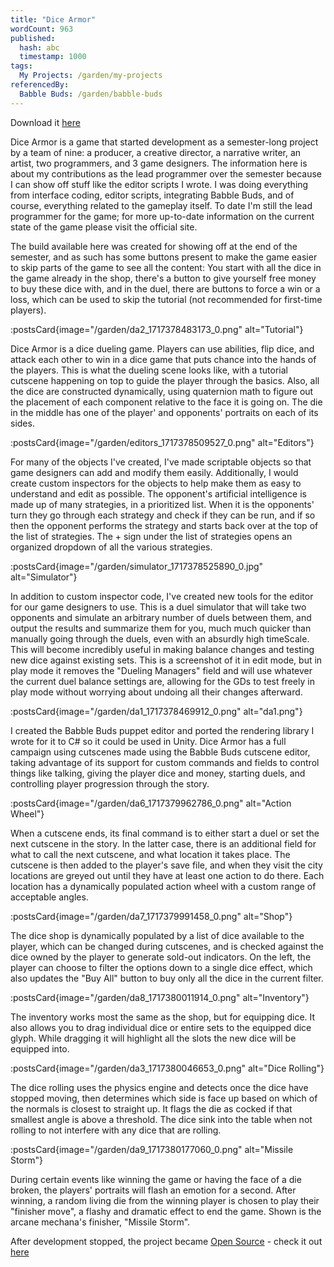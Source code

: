 ```yaml
---
title: "Dice Armor"
wordCount: 963
published:
  hash: abc
  timestamp: 1000
tags:
  My Projects: /garden/my-projects
referencedBy:
  Babble Buds: /garden/babble-buds
---
```


Download it [here](https://drive.google.com/open?id=18rwqEIdMChdGtB-9LdI4wiqeM5C5ViOL)

Dice Armor is a game that started development as a semester-long project by a team of nine: a producer, a creative director, a narrative writer, an artist, two programmers, and 3 game designers. The information here is about my contributions as the lead programmer over the semester because I can show off stuff like the editor scripts I wrote. I was doing everything from interface coding, editor scripts, integrating Babble Buds, and of course, everything related to the gameplay itself. To date I'm still the lead programmer for the game; for more up-to-date information on the current state of the game please visit the official site.

The build available here was created for showing off at the end of the semester, and as such has some buttons present to make the game easier to skip parts of the game to see all the content: You start with all the dice in the game already in the shop, there's a button to give yourself free money to buy these dice with, and in the duel, there are buttons to force a win or a loss, which can be used to skip the tutorial (not recommended for first-time players).

:postsCard{image="/garden/da2_1717378483173_0.png" alt="Tutorial"}

Dice Armor is a dice dueling game. Players can use abilities, flip dice, and attack each other to win in a dice game that puts chance into the hands of the players. This is what the dueling scene looks like, with a tutorial cutscene happening on top to guide the player through the basics. Also, all the dice are constructed dynamically, using quaternion math to figure out the placement of each component relative to the face it is going on. The die in the middle has one of the player' and opponents' portraits on each of its sides.

:postsCard{image="/garden/editors_1717378509527_0.png" alt="Editors"}

For many of the objects I've created, I've made scriptable objects so that game designers can add and modify them easily. Additionally, I would create custom inspectors for the objects to help make them as easy to understand and edit as possible. The opponent's artificial intelligence is made up of many strategies, in a prioritized list. When it is the opponents' turn they go through each strategy and check if they can be run, and if so then the opponent performs the strategy and starts back over at the top of the list of strategies. The + sign under the list of strategies opens an organized dropdown of all the various strategies.

:postsCard{image="/garden/simulator_1717378525890_0.jpg" alt="Simulator"}

In addition to custom inspector code, I've created new tools for the editor for our game designers to use. This is a duel simulator that will take two opponents and simulate an arbitrary number of duels between them, and output the results and summarize them for you, much much quicker than manually going through the duels, even with an absurdly high timeScale. This will become incredibly useful in making balance changes and testing new dice against existing sets. This is a screenshot of it in edit mode, but in play mode it removes the "Dueling Managers" field and will use whatever the current duel balance settings are, allowing for the GDs to test freely in play mode without worrying about undoing all their changes afterward.

:postsCard{image="/garden/da1_1717378469912_0.png" alt="da1.png"}

I created the Babble Buds puppet editor and ported the rendering library I wrote for it to C# so it could be used in Unity. Dice Armor has a full campaign using cutscenes made using the Babble Buds cutscene editor, taking advantage of its support for custom commands and fields to control things like talking, giving the player dice and money, starting duels, and controlling player progression through the story.

:postsCard{image="/garden/da6_1717379962786_0.png" alt="Action Wheel"}

When a cutscene ends, its final command is to either start a duel or set the next cutscene in the story. In the latter case, there is an additional field for what to call the next cutscene, and what location it takes place. The cutscene is then added to the player's save file, and when they visit the city locations are greyed out until they have at least one action to do there. Each location has a dynamically populated action wheel with a custom range of acceptable angles.

:postsCard{image="/garden/da7_1717379991458_0.png" alt="Shop"}

The dice shop is dynamically populated by a list of dice available to the player, which can be changed during cutscenes, and is checked against the dice owned by the player to generate sold-out indicators. On the left, the player can choose to filter the options down to a single dice effect, which also updates the "Buy All" button to buy only all the dice in the current filter.

:postsCard{image="/garden/da8_1717380011914_0.png" alt="Inventory"}

The inventory works most the same as the shop, but for equipping dice. It also allows you to drag individual dice or entire sets to the equipped dice glyph. While dragging it will highlight all the slots the new dice will be equipped into.

:postsCard{image="/garden/da3_1717380046653_0.png" alt="Dice Rolling"}

The dice rolling uses the physics engine and detects once the dice have stopped moving, then determines which side is face up based on which of the normals is closest to straight up. It flags the die as cocked if that smallest angle is above a threshold. The dice sink into the table when not rolling to not interfere with any dice that are rolling.

:postsCard{image="/garden/da9_1717380177060_0.png" alt="Missile Storm"}

During certain events like winning the game or having the face of a die broken, the players' portraits will flash an emotion for a second. After winning, a random living die from the winning player is chosen to play their "finisher move", a flashy and dramatic effect to end the game. Shown is the arcane mechana's finisher, "Missile Storm".

After development stopped, the project became [Open Source](/garden/open-source) - check it out [here](https://github.com/sreynoldsdesign/dice_armor/tree/master/Assets/Scripts/babble.cs)